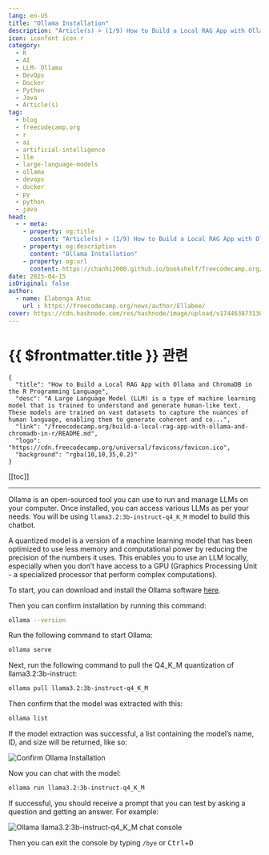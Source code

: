 ```yaml
---
lang: en-US
title: "Ollama Installation"
description: "Article(s) > (1/9) How to Build a Local RAG App with Ollama and ChromaDB in the R Programming Language"
icon: iconfont icon-r
category:
  - R
  - AI
  - LLM- Ollama
  - DevOps
  - Docker
  - Python
  - Java
  - Article(s)
tag:
  - blog
  - freecodecamp.org
  - r
  - ai
  - artificial-intelligence
  - llm
  - large-language-models
  - ollama
  - devops
  - docker
  - py
  - python
  - java
head:
  - - meta:
    - property: og:title
      content: "Article(s) > (1/9) How to Build a Local RAG App with Ollama and ChromaDB in the R Programming Language"
    - property: og:description
      content: "Ollama Installation"
    - property: og:url
      content: https://chanhi2000.github.io/bookshelf/freecodecamp.org/build-a-local-rag-app-with-ollama-and-chromadb-in-r/ollama-installation.html
date: 2025-04-15
isOriginal: false
author:
  - name: Elabonga Atuo
    url : https://freecodecamp.org/news/author/Ellabee/
cover: https://cdn.hashnode.com/res/hashnode/image/upload/v1744638731389/83993a5e-7a4d-4615-a8c5-582008115fc4.png
---
```


# {{ $frontmatter.title }} 관련

```component VPCard
{
  "title": "How to Build a Local RAG App with Ollama and ChromaDB in the R Programming Language",
  "desc": "A Large Language Model (LLM) is a type of machine learning model that is trained to understand and generate human-like text. These models are trained on vast datasets to capture the nuances of human language, enabling them to generate coherent and co...",
  "link": "/freecodecamp.org/build-a-local-rag-app-with-ollama-and-chromadb-in-r/README.md",
  "logo": "https://cdn.freecodecamp.org/universal/favicons/favicon.ico",
  "background": "rgba(10,10,35,0.2)"
}
```

[[toc]]

---

<SiteInfo
  name="How to Build a Local RAG App with Ollama and ChromaDB in the R Programming Language"
  desc="A Large Language Model (LLM) is a type of machine learning model that is trained to understand and generate human-like text. These models are trained on vast datasets to capture the nuances of human language, enabling them to generate coherent and co..."
  url="https://freecodecamp.org/news/build-a-local-rag-app-with-ollama-and-chromadb-in-r#heading-ollama-installation"
  logo="https://cdn.freecodecamp.org/universal/favicons/favicon.ico"
  preview="https://cdn.hashnode.com/res/hashnode/image/upload/v1744638731389/83993a5e-7a4d-4615-a8c5-582008115fc4.png"/>

Ollama is an open-sourced tool you can use to run and manage LLMs on your computer. Once installed, you can access various LLMs as per your needs. You will be using `llama3.2:3b-instruct-q4_K_M` model to build this chatbot.

A quantized model is a version of a machine learning model that has been optimized to use less memory and computational power by reducing the precision of the numbers it uses. This enables you to use an LLM locally, especially when you don’t have access to a GPU (Graphics Processing Unit - a specialized processor that perform complex computations).

To start, you can download and install the Ollama software [<VPIcon icon="iconfont icon-ollama"/>here](https://ollama.com/download).

Then you can confirm installation by running this command:

```sh
ollama --version
```

Run the following command to start Ollama:

```sh
ollama serve
```

Next, run the following command to pull the Q4_K_M quantization of llama3.2:3b-instruct:

```sh
ollama pull llama3.2:3b-instruct-q4_K_M
```

Then confirm that the model was extracted with this:

```sh
ollama list
```

If the model extraction was successful, a list containing the model’s name, ID, and size will be returned, like so:

![Confirm Ollama Installation](https://cdn.hashnode.com/res/hashnode/image/upload/v1744288047721/f6349ca4-fe86-4851-beaf-2f04fe2a4d80.png)

Now you can chat with the model:

```sh
ollama run llama3.2:3b-instruct-q4_K_M
```

If successful, you should receive a prompt that you can test by asking a question and getting an answer. For example:

![Ollama llama3.2:3b-instruct-q4_K_M chat console](https://cdn.hashnode.com/res/hashnode/image/upload/v1744288433940/d831d256-0f6c-49c0-b647-bce1c1976584.png)

Then you can exit the console by typing `/bye` or <kbd>Ctrl</kbd>+<kbd>D</kbd>
